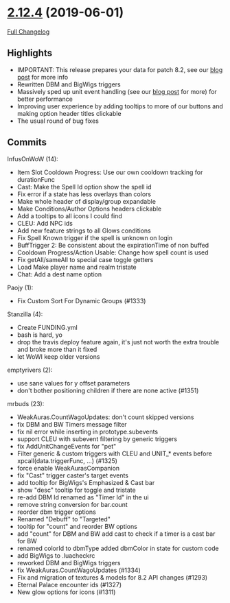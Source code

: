 # [2.12.4](https://github.com/WeakAuras/WeakAuras2/tree/2.12.4) (2019-06-01)

[Full Changelog](https://github.com/WeakAuras/WeakAuras2/compare/2.12.3...2.12.4)

## Highlights

 - IMPORTANT: This release prepares your data for patch 8.2, see our [blog post](https://www.patreon.com/posts/heads-up-about-8-26783718) for more info
- Rewritten DBM and BigWigs triggers
- Massively sped up unit event handling (see our [blog post](https://www.patreon.com/posts/27209043) for more) for better performance
- Improving user experience by adding tooltips to more of our buttons and making option header titles clickable
- The usual round of bug fixes 

## Commits

InfusOnWoW (14):

- Item Slot Cooldown Progress: Use our own cooldown tracking for durationFunc
- Cast: Make the Spell Id option show the spell id
- Fix error if a state has less overlays than colors
- Make whole header of display/group expandable
- Make Conditions/Author Options headers clickable
- Add a tooltips to all icons I could find
- CLEU: Add NPC ids
- Add new feature strings to all Glows conditions
- Fix Spell Known trigger if the spell is unknown on login
- BuffTrigger 2: Be consistent about the expirationTime of non buffed
- Cooldown Progress/Action Usable: Change how spell count is used
- Fix getAll/sameAll to special case toggle getters
- Load Make player name and realm tristate
- Chat: Add a dest name option

Paojy (1):

- Fix Custom Sort For Dynamic Groups (#1333)

Stanzilla (4):

- Create FUNDING.yml
- bash is hard, yo
- drop the travis deploy feature again, it's just not worth the extra trouble and broke more than it fixed
- let WoWI keep older versions

emptyrivers (2):

- use sane values for y offset parameters
- don't bother positioning children if there are none active (#1351)

mrbuds (23):

- WeakAuras.CountWagoUpdates: don't count skipped versions
- fix DBM and BW Timers message filter
- fix nil error while inserting in prototype.subevents
- support CLEU with subevent filtering by generic triggers
- fix AddUnitChangeEvents for "pet"
- Filter generic & custom triggers with CLEU and UNIT_* events before xpcall(data.triggerFunc, ...) (#1325)
- force enable WeakAurasCompanion
- fix "Cast" trigger caster's target events
- add tooltip for BigWigs's Emphasized & Cast bar
- show "desc" tooltip for toggle and tristate
- re-add DBM Id renamed as "Timer Id" in the ui
- remove string conversion for bar.count
- reorder dbm trigger options
- Renamed "Debuff" to "Targeted"
- tooltip for "count" and reorder BW options
- add "count" for DBM and BW add cast to check if a timer is a cast bar for BW
- renamed colorId to dbmType added dbmColor in state for custom code
- add BigWigs to .luacheckrc
- reworked DBM and BigWigs triggers
- fix WeakAuras.CountWagoUpdates (#1334)
- Fix and migration of textures & models for 8.2 API changes (#1293)
- Eternal Palace encounter ids (#1327)
- New glow options for icons (#1311)

